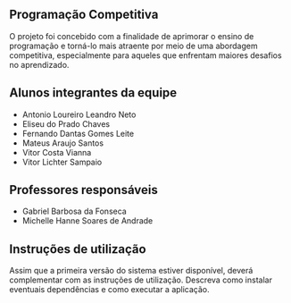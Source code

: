 ## Programação Competitiva

 O projeto foi concebido com a finalidade de aprimorar o ensino de programação e torná-lo mais atraente por meio de uma abordagem competitiva, especialmente para aqueles que enfrentam maiores desafios no aprendizado.

## Alunos integrantes da equipe

* Antonio Loureiro Leandro Neto
* Eliseu do Prado Chaves
* Fernando Dantas Gomes Leite
* Mateus Araujo Santos
* Vitor Costa Vianna
* Vitor Lichter Sampaio

## Professores responsáveis

* Gabriel Barbosa da Fonseca
* Michelle Hanne Soares de Andrade
  
## Instruções de utilização

Assim que a primeira versão do sistema estiver disponível, deverá complementar com as instruções de utilização. Descreva como instalar eventuais dependências e como executar a aplicação.

